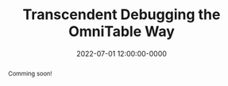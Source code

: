 ---
title: "Transcendent Debugging the OmniTable Way"
authors:
  - Andrew Quinn
  - Michael Cafarella
  - Jason Flinn
  - Baris Kasikci

booktitle: Proceedings of the 16th USENIX Symposium on Operating
           Systems Design and Implementation

month: July
year: 2022
abbr: OSDI
date: 2022-07-01 12:00:00-0000
location: Carlsbad, CA
type: conference

abstract: "Comming soon!"

---